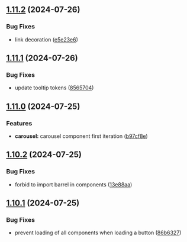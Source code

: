 ## [1.11.2](https://github.com/acronis/ui-component-library/compare/v1.11.1...v1.11.2) (2024-07-26)


### Bug Fixes

* link decoration ([e5e23e6](https://github.com/acronis/ui-component-library/commit/e5e23e63579c6222b802c1adf401f84e305dfdc3))

## [1.11.1](https://github.com/acronis/ui-component-library/compare/v1.11.0...v1.11.1) (2024-07-26)


### Bug Fixes

* update tooltip tokens ([8565704](https://github.com/acronis/ui-component-library/commit/856570491eb85aa4671a9cfc3feab39c194d7034))

## [1.11.0](https://github.com/acronis/ui-component-library/compare/v1.10.2...v1.11.0) (2024-07-25)


### Features

* **carousel:** carousel component first iteration ([b97cf8e](https://github.com/acronis/ui-component-library/commit/b97cf8ee9e453788a1a4d75539c50cb665731f4a))

## [1.10.2](https://github.com/acronis/ui-component-library/compare/v1.10.1...v1.10.2) (2024-07-25)


### Bug Fixes

* forbid to import barrel in components ([13e88aa](https://github.com/acronis/ui-component-library/commit/13e88aaffbd00413ad3ae52337a5a41b2142c336))

## [1.10.1](https://github.com/acronis/ui-component-library/compare/v1.10.0...v1.10.1) (2024-07-25)


### Bug Fixes

* prevent loading of all components when loading a button ([86b6327](https://github.com/acronis/ui-component-library/commit/86b63277569d5598bf87d03a2a13a43dc386f2b0))

